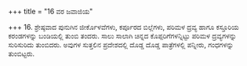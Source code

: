 +++
title = "16 ವರ ಜವಾಜಿಯ"

+++
16. ಶ್ರೇಷ್ಠವಾದ ಪುನುಗಿನ ಜೀರ್ಕೊಳವೆಗಳು, ಕರ್ಪೂರದ ಬಿಲ್ಲೆಗಳು, ಪರಿಮಳ ದ್ರವ್ಯ ಹಾಗೂ ಕಸ್ತೂರಿಯ ಕರಂಡಗಳನ್ನು ಬಂಡಿಯಲ್ಲಿ ತುಂಬಿ ತಂದರು. ಸಾಲು ಸಾಲಾಗಿ ಚಿನ್ನದ ಕೊಪ್ಪರಿಗೆಗಳನ್ನಿಟ್ಟು ಪರಿಮಳ ದ್ರವ್ಯಗಳನ್ನು ಸುರಿಸುರಿದು ತುಂಬಿದರು. ಅವುಗಳ ಸುತ್ತಲಿನ ಪ್ರದೇಶದಲ್ಲಿ ದೊಡ್ಡ ದೊಡ್ಡ ಪಾತ್ರೆಗಳಲ್ಲಿ ಪನ್ನೀರು, ಗಂಧಗಳನ್ನು ತುಂಬಿಟ್ಟರು.